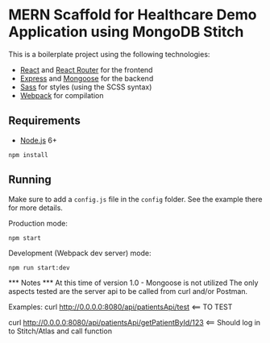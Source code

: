 # MERN Scaffold for Healthcare Demo Application using MongoDB Stitch

This is a boilerplate project using the following technologies:
- [React](https://facebook.github.io/react/) and [React Router](https://reacttraining.com/react-router/) for the frontend
- [Express](http://expressjs.com/) and [Mongoose](http://mongoosejs.com/) for the backend
- [Sass](http://sass-lang.com/) for styles (using the SCSS syntax)
- [Webpack](https://webpack.github.io/) for compilation


## Requirements

- [Node.js](https://nodejs.org/en/) 6+

```shell
npm install
```


## Running

Make sure to add a `config.js` file in the `config` folder. See the example there for more details.

Production mode:

```shell
npm start
```

Development (Webpack dev server) mode:

```shell
npm run start:dev
```

*** Notes ***
At this time of version 1.0 - Mongoose is not utilized
The only aspects tested are the server api to be called from 
curl and/or Postman.

Examples:
curl http://0.0.0.0:8080/api/patientsApi/test <== TO TEST

curl http://0.0.0.0:8080/api/patientsApi/getPatientById/123 <== Should log in
to Stitch/Atlas and call function
